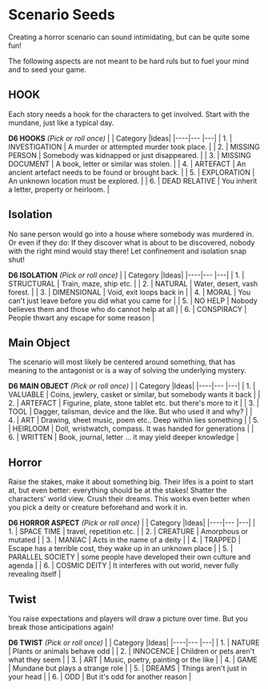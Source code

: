 # Scenario Seeds

Creating a horror scenario can sound intimidating, but can be quite some fun!

The following aspects are not meant to be hard ruls but to fuel your mind and to seed your game.

## HOOK

Each story needs a hook for the characters to get involved. Start with the mundane, just like a typical day.

**D6 HOOKS** *(Pick or roll once)*
|    | Category			|Ideas|
|----|---				|---|
| 1. | INVESTIGATION	| A murder or attempted murder took place. |
| 2. | MISSING PERSON	| Somebody was kidnapped or just disappeared. |
| 3. | MISSING DOCUMENT	| A book, letter or similar was stolen. |
| 4. | ARTEFACT			| An ancient artefact needs to be found or brought back. |
| 5. | EXPLORATION		| An unknown location must be explored. |
| 6. | DEAD RELATIVE	| You inherit a letter, property or heirloom. |

## Isolation

No sane person would go into a house where somebody was murdered in. Or even if they do: If they discover what is about to be discovered, nobody with the right mind would stay there! Let confinement and isolation snap shut!

**D6 ISOLATION** *(Pick or roll once)*
|    | Category			|Ideas|
|----|---				|---|
| 1. | STRUCTURAL		| Train, maze, ship etc. |
| 2. | NATURAL			| Water, desert, vash forest. |
| 3. | DIMENSIONAL		| Void, exit loops back in |
| 4. | MORAL			| You can't just leave before you did what you came for |
| 5. | NO HELP			| Nobody believes them and those who do cannot help at all |
| 6. | CONSPIRACY		| People thwart any escape for some reason |

## Main Object

The scenario will most likely be centered around something, that has meaning to the antagonist or is a way of solving the underlying mystery.

**D6 MAIN OBJECT** *(Pick or roll once)*
|    | Category			|Ideas|
|----|---				|---|
| 1. | VALUABLE			| Coins, jewlery, casket or similar, but somebody wants it back |
| 2. | ARTEFACT			| Figurine, plate, stone tablet etc. but there's more to it |
| 3. | TOOL				| Dagger, talisman, device and the like. But who used it and why? |
| 4. | ART				| Drawing, sheet music, poem etc.. Deep within lies something |
| 5. | HEIRLOOM			| Doll, wristwatch, compass. It was handed for generations |
| 6. | WRITTEN			| Book, journal, letter ... it may yield deeper knowledge |

## Horror

Raise the stakes, make it about something big. Their lifes is a point to start at, but even better: everything should be at the stakes! Shatter the characters' world view. Crush their dreams. This works even better when you pick a deity or creature beforehand and work it in.

**D6 HORROR ASPECT** *(Pick or roll once)*
|    | Category			|Ideas|
|----|---				|---|
| 1. | SPACE TIME		| travel, repetition etc. |
| 2. | CREATURE			| Amorphous or mutated |
| 3. | MANIAC			| Acts in the name of a deity |
| 4. | TRAPPED			| Escape has a terrible cost, they wake up in an unknown place |
| 5. | PARALLEL SOCIETY | some people have developed their own culture and agenda |
| 6. | COSMIC DEITY		| It interferes with out world, never fully revealing itself |

## Twist

You raise expectations and players will draw a picture over time. But you break those anticipations again!

**D6 TWIST** *(Pick or roll once)*
|    | Category			|Ideas|
|----|---				|---|
| 1. | NATURE			| Plants or animals behave odd |
| 2. | INNOCENCE		| Children or pets aren't what they seem |
| 3. | ART				| Music, poetry, painting or the like |
| 4. | GAME				| Mundane but plays a strange role |
| 5. | DREAMS			| Things aren't just in your head |
| 6. | ODD				| But it's odd for another reason |

